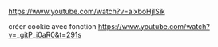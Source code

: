 https://www.youtube.com/watch?v=alxboHjISik



créer cookie avec fonction 
https://www.youtube.com/watch?v=_gitP_i0aR0&t=291s
